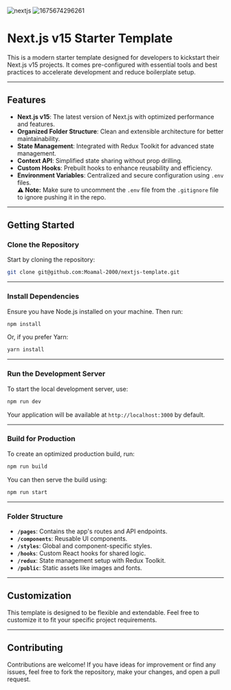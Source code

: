 ![nextjs](https://github.com/user-attachments/assets/b5b02513-0f24-4d18-8863-7243a7ebbeef)
![1675674296261](https://github.com/user-attachments/assets/1b508b35-343f-4b70-ada0-73dc26cda6a5)


# Next.js v15 Starter Template

This is a modern starter template designed for developers to kickstart their Next.js v15 projects. It comes pre-configured with essential tools and best practices to accelerate development and reduce boilerplate setup.

---

## Features

- **Next.js v15**: The latest version of Next.js with optimized performance and features.
- **Organized Folder Structure**: Clean and extensible architecture for better maintainability.
- **State Management**: Integrated with Redux Toolkit for advanced state management.
- **Context API**: Simplified state sharing without prop drilling.
- **Custom Hooks**: Prebuilt hooks to enhance reusability and efficiency.
- **Environment Variables**: Centralized and secure configuration using `.env` files.  
  **⚠️ Note:** Make sure to uncomment the `.env` file from the `.gitignore` file to ignore pushing it in the repo.

---

## Getting Started

### Clone the Repository

Start by cloning the repository:

```bash
git clone git@github.com:Moamal-2000/nextjs-template.git
```

---

### Install Dependencies

Ensure you have Node.js installed on your machine. Then run:

```bash
npm install
```

Or, if you prefer Yarn:

```bash
yarn install
```

---

### Run the Development Server

To start the local development server, use:

```bash
npm run dev
```

Your application will be available at `http://localhost:3000` by default.

---

### Build for Production

To create an optimized production build, run:

```bash
npm run build
```

You can then serve the build using:

```bash
npm run start
```

---

### Folder Structure

- **`/pages`**: Contains the app's routes and API endpoints.
- **`/components`**: Reusable UI components.
- **`/styles`**: Global and component-specific styles.
- **`/hooks`**: Custom React hooks for shared logic.
- **`/redux`**: State management setup with Redux Toolkit.
- **`/public`**: Static assets like images and fonts.

---

## Customization

This template is designed to be flexible and extendable. Feel free to customize it to fit your specific project requirements.

---

## Contributing

Contributions are welcome! If you have ideas for improvement or find any issues, feel free to fork the repository, make your changes, and open a pull request.
